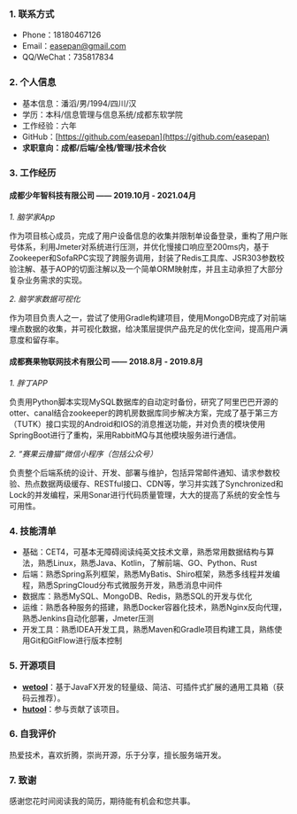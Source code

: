 ### 1. 联系方式

- Phone：18180467126
- Email：easepan@gmail.com
- QQ/WeChat：735817834

### 2. 个人信息

- 基本信息：潘滔/男/1994/四川/汉
- 学历：本科/信息管理与信息系统/成都东软学院
- 工作经验：六年
- GitHub：[https://github.com/easepan](https://github.com/easepan)
- **求职意向：成都/后端/全栈/管理/技术合伙**

### 3. 工作经历

#### 成都少年智科技有限公司 —— 2019.10月 - 2021.04月

*1. 脑学家App*

作为项目核心成员，完成了用户设备信息的收集并限制单设备登录，重构了用户账号体系，利用Jmeter对系统进行压测，并优化慢接口响应至200ms内，基于Zookeeper和SofaRPC实现了跨服务调用，封装了Redis工具库、JSR303参数校验注解、基于AOP的切面注解以及一个简单ORM映射库，并且主动承担了大部分复杂业务需求的实现。

*2. 脑学家数据可视化*

作为项目负责人之一，尝试了使用Gradle构建项目，使用MongoDB完成了对前端埋点数据的收集，并可视化数据，给决策层提供产品充足的优化空间，提高用户满意度和留存率。

#### 成都赛果物联网技术有限公司 —— 2018.8月 - 2019.8月

*1. 胖丁APP*

负责用Python脚本实现MySQL数据库的自动定时备份，研究了阿里巴巴开源的otter、canal结合zookeeper的跨机房数据库同步解决方案，完成了基于第三方（TUTK）接口实现的Android和IOS的消息推送功能，并对负责的模块使用SpringBoot进行了重构，采用RabbitMQ与其他模块服务进行通信。

*2. “赛果云撸猫”微信小程序（包括公众号）*

负责整个后端系统的设计、开发、部署与维护，包括异常邮件通知、请求参数校验、热点数据两级缓存、RESTful接口、CDN等，学习并实践了Synchronized和Lock的并发编程，采用Sonar进行代码质量管理，大大的提高了系统的安全性与可用性。

### 4. 技能清单

- 基础：CET4，可基本无障碍阅读纯英文技术文章，熟悉常用数据结构与算法，熟悉Linux，熟悉Java、Kotlin，了解前端、GO、Python、Rust
- 后端：熟悉Spring系列框架，熟悉MyBatis、Shiro框架，熟悉多线程并发编程，熟悉SpringCloud分布式微服务开发，熟悉消息中间件
- 数据库：熟悉MySQL、MongoDB、Redis，熟悉SQL的开发与优化
- 运维：熟悉各种服务的搭建，熟悉Docker容器化技术，熟悉Nginx反向代理，熟悉Jenkins自动化部署，Jmeter压测
- 开发工具：熟悉IDEA开发工具，熟悉Maven和Gradle项目构建工具，熟练使用Git和GitFlow进行版本控制

### 5. 开源项目

- [**wetool**](https://gitee.com/code4everything/wetool)：基于JavaFX开发的轻量级、简洁、可插件式扩展的通用工具箱（获码云推荐）。
- [**hutool**](https://gitee.com/dromara/hutool)：参与贡献了该项目。

### 6. 自我评价

热爱技术，喜欢折腾，崇尚开源，乐于分享，擅长服务端开发。

### 7. 致谢

感谢您花时间阅读我的简历，期待能有机会和您共事。
